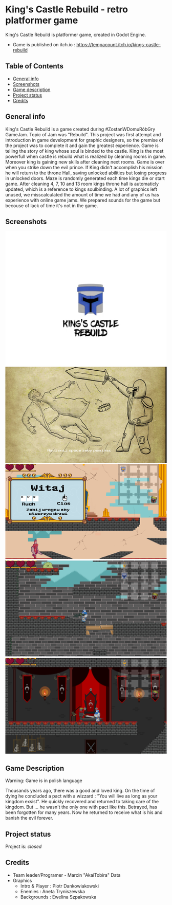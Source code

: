 # King's Castle Rebuild - retro platformer game

King's Castle Rebuild is platformer game, created in Godot Engine.
* Game is published on itch.io : https://tempacount.itch.io/kings-castle-rebuild

## Table of Contents
* [General info](#general-info)
* [Screenshots](#screenshots)
* [Game description](#game-description)
* [Project status](#project-status)
* [Credits](#credits)

## General info

King's Castle Rebuild is a game created during #ZostanWDomuRóbGry GameJam. Topic of Jam was "Rebuild". 
This project was first attempt and introduction in game development for graphic designers, so the premise of the project was to complete it and gain the greatest experience.
Game is telling the story of king whose soul is binded to the castle. King is the most powerfull when castle is rebuild what is realized by cleaning rooms in game. Moreover king is gaining new skills after cleaning next rooms. Game is over when you strike down the evil prince.
If King didn't accomplish his mission he will return to the throne Hall, saving unlocked abilities but losing progress in unlocked doors. Maze is randomly generated each time kings die or start game. After cleaning 4, 7, 10 and 13 room kings throne hall is automaticly updated, which is a reference to kings soulbinding.
A lot of graphics left unused, we misscalculated the amount of time we had and any of us has experience with online game jams. We prepared sounds for the game but becouse of lack of time it's not in the game.

## Screenshots
![Alt text](/images/S0.PNG?raw=true "Optional Title")
![Alt text](/images/S1.PNG?raw=true "Optional Title")
![Alt text](/images/S4.PNG?raw=true "Optional Title")
![Alt text](/images/S2.PNG?raw=true "Optional Title")
![Alt text](/images/S3.PNG?raw=true "Optional Title")

## Game Description
​Warning: Game is in polish language

Thousands years ago, there was a good and loved king. On the time of dying he concluded a pact with a wizzard : "You will live as long as your kingdom exsist". He quickly recovered and returned to taking care of the kingdom. But ... he wasn't the only one with pact like this. Betrayed, has been forgotten for many years. Now he returned to receive what is his and banish the evil forever.

## Project status

Project is: _closed_

## Credits
* Team leader/Programer - Marcin "AkaiTobira" Data
* Graphics  
  - Intro & Player : Piotr Dankowiakowski 
  - Enemies : Aneta Tryniszewska
  - Backgrounds : Ewelina Szpakowska
